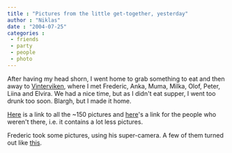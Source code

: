 ```yaml
---
title : "Pictures from the little get-together, yesterday"
author : "Niklas"
date : "2004-07-25"
categories : 
 - friends
 - party
 - people
 - photo
---
```


After having my head shorn, I went home to grab something to eat and then away to [Vinterviken](http://www.vinterviken.com), where I met Frederic, Anka, Muma, Milka, Olof, Peter, Liina and Elvira. We had a nice time, but as I didn't eat supper, I went too drunk too soon. Blargh, but I made it home.

[Here](https://niklasblog.com/bilder/2004-07-24-v-all) is a link to all the ~150 pictures and [here](https://niklasblog.com/bilder/2004-07-24-v-less)'s a link for the people who weren't there, i.e. it contains a lot less pictures.

Frederic took some pictures, using his super-camera. A few of them turned out like [this](https://niklasblog.com/bilder/2004-07-24-fdp).
